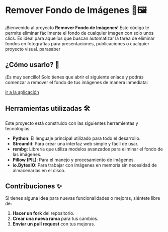 # Remover Fondo de Imágenes 🎨🖼️

¡Bienvenido al proyecto **Remover Fondo de Imágenes**! Este código te permite eliminar fácilmente el fondo de cualquier imagen con solo unos clics. Es ideal para aquellos que buscan automatizar la tarea de eliminar fondos en fotografías para presentaciones, publicaciones o cualquier proyecto visual.
parasaber

## ¿Cómo usarlo? 🚀

¡Es muy sencillo! Solo tienes que abrir el siguiente enlace y podrás comenzar a remover el fondo de tus imágenes de manera inmediata:

[Ir a la aplicación](https://python-utility-suite-image.streamlit.app/)

## Herramientas utilizadas 🛠️

Este proyecto está construido con las siguientes herramientas y tecnologías:

- **Python**: El lenguaje principal utilizado para todo el desarrollo.
- **Streamlit**: Para crear una interfaz web simple y fácil de usar.
- **rembg**: Librería que utiliza modelos avanzados para eliminar el fondo de las imágenes.
- **Pillow (PIL)**: Para el manejo y procesamiento de imágenes.
- **io.BytesIO**: Para trabajar con imágenes en memoria sin necesidad de almacenarlas en el disco.

## Contribuciones ✨

Si tienes alguna idea para nuevas funcionalidades o mejoras, siéntete libre de:

1. **Hacer un fork** del repositorio.
2. **Crear una nueva rama** para tus cambios.
3. **Enviar un pull request** con tus mejoras.
